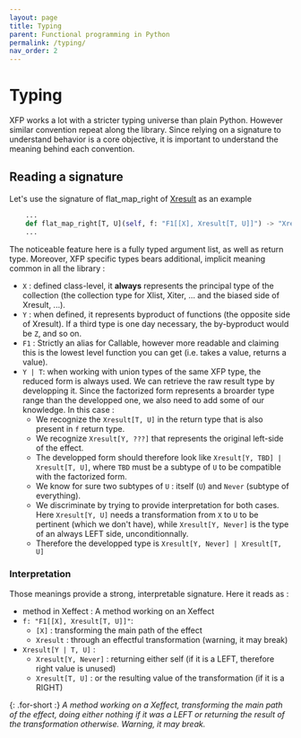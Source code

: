 ```yaml
---
layout: page
title: Typing
parent: Functional programming in Python
permalink: /typing/
nav_order: 2
---
```


<h1 style="font-weight: bold">Typing</h1>

XFP works a lot with a stricter typing universe than plain Python. However similar convention repeat along the library. Since relying on a signature to understand behavior is a core objective, it is important to understand the meaning behind each convention.

## Reading a signature

Let's use the signature of flat_map_right of [Xresult](/python-fp/results/) as an example

```python
    ...
    def flat_map_right[T, U](self, f: "F1[[X], Xresult[T, U]]") -> "Xresult[Y | T, U]":
    ...
```

The noticeable feature here is a fully typed argument list, as well as return type. Moreover, XFP specific types bears additional, implicit meaning common in all the library :
- `X` : defined class-level, it **always** represents the principal type of the collection (the collection type for Xlist, Xiter, ... and the biased side of Xresult, ...).
- `Y` : when defined, it represents byproduct of functions (the opposite side of Xresult). If a third type is one day necessary, the by-byproduct would be `Z`, and so on.
- `F1` : Strictly an alias for Callable, however more readable and claiming this is the lowest level function you can get (i.e. takes a value, returns a value).
- `Y | T`: when working with union types of the same XFP type, the reduced form is always used. We can retrieve the raw result type by developping it. Since the factorized form represents a broarder type range than the developped one, we also need to add some of our knowledge. In this case :
  - We recognize the `Xresult[T, U]` in the return type that is also present in `f` return type.
  - We recognize `Xresult[Y, ???]` that represents the original left-side of the effect.
  - The developped form should therefore look like `Xresult[Y, TBD] | Xresult[T, U]`, where `TBD` must be a subtype of `U` to be compatible with the factorized form.
  - We know for sure two subtypes of `U` : itself (`U`) and `Never` (subtype of everything).
  - We discriminate by trying to provide interpretation for both cases. Here `Xresult[Y, U]` needs a transformation from `X` to `U` to be pertinent (which we don't have), while `Xresult[Y, Never]` is the type of an always LEFT side, unconditionnally.
  - Therefore the developped type is `Xresult[Y, Never] | Xresult[T, U]`

### Interpretation

Those meanings provide a strong, interpretable signature. Here it reads as :  
- method in Xeffect : A method working on an Xeffect
- `f: "F1[[X], Xresult[T, U]]"`: 
  - `[X]` : transforming the main path of the effect
  - `Xresult` : through an effectful transformation (warning, it may break)
- `Xresult[Y | T, U]` : 
  - `Xresult[Y, Never]` : returning either self (if it is a LEFT, therefore right value is unused)
  - `Xresult[T, U]` : or the resulting value of the transformation (if it is a RIGHT)

{: .for-short :}
_A method working on a Xeffect, transforming the main path of the effect, doing either nothing if it was a LEFT or returning the result of the transformation otherwise.
Warning, it may break._
